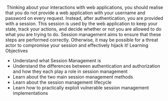  Thinking about your interactions with web applications, you should realise that you do not provide a web application with your username and password on every request. Instead, after authentication, you are provided with a session. This session is used by the web application to keep your state, track your actions, and decide whether or not you are allowed to do what you are trying to do. Session management aims to ensure that these steps are performed correctly. Otherwise, it may be possible for a threat actor to compromise your session and effectively hijack it!
Learning Objectives

- Understand what Session Management is
- Understand the differences between authentication and authorization and how they each play a role in session management
- Learn about the two main session management methods
- Learn about the session management lifecycle
- Learn how to practically exploit vulnerable session management implementations